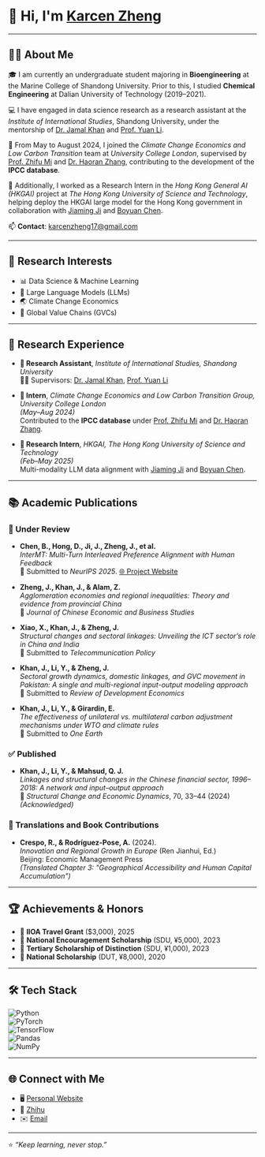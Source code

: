 # 👋 Hi, I'm [Karcen Zheng](https://karcen.github.io/zhengjiacheng.github.io/)

---

## 🧑‍🎓 About Me

🎓 I am currently an undergraduate student majoring in **Bioengineering** at the Marine College of Shandong University. Prior to this, I studied **Chemical Engineering** at Dalian University of Technology (2019–2021).  

💻 I have engaged in data science research as a research assistant at the *Institute of International Studies*, Shandong University, under the mentorship of [Dr. Jamal Khan](https://iis.wh.sdu.edu.cn/info/1216/2395.htm) and [Prof. Yuan Li](https://esnea.wh.sdu.edu.cn/info/1024/1208.htm).  

🌱 From May to August 2024, I joined the *Climate Change Economics and Low Carbon Transition* team at *University College London*, supervised by [Prof. Zhifu Mi](https://www.ucl.ac.uk/bartlett/construction/people/dr-zhifu-mi) and [Dr. Haoran Zhang](https://orcid.org/0000-0002-8751-5407), contributing to the development of the **IPCC database**.  

🤖 Additionally, I worked as a Research Intern in the *Hong Kong General AI (HKGAI)* project at *The Hong Kong University of Science and Technology*, helping deploy the HKGAI large model for the Hong Kong government in collaboration with [Jiaming Ji](https://jijiaming.com/) and [Boyuan Chen](https://cby-pku.github.io/).  

📫 **Contact**: [karcenzheng17@gmail.com](mailto:karcenzheng17@gmail.com)

---

## 🔬 Research Interests

- 📊 Data Science & Machine Learning
- 🧠 Large Language Models (LLMs)
- 🌏 Climate Change Economics
- 🔗 Global Value Chains (GVCs)

---

## 🧪 Research Experience

- **🔬 Research Assistant**, *Institute of International Studies, Shandong University*  
  🧑‍🏫 Supervisors: [Dr. Jamal Khan](https://iis.wh.sdu.edu.cn/info/1216/2395.htm), [Prof. Yuan Li](https://esnea.wh.sdu.edu.cn/info/1024/1208.htm)

- **🌱 Intern**, *Climate Change Economics and Low Carbon Transition Group, University College London*  
  *(May–Aug 2024)*  
  Contributed to the **IPCC database** under [Prof. Zhifu Mi](https://www.ucl.ac.uk/bartlett/construction/people/dr-zhifu-mi) and [Dr. Haoran Zhang](https://orcid.org/0000-0002-8751-5407).

- **🤖 Research Intern**, *HKGAI, The Hong Kong University of Science and Technology*  
  *(Feb–May 2025)*  
  Multi-modality LLM data alignment with [Jiaming Ji](https://jijiaming.com/) and [Boyuan Chen](https://cby-pku.github.io/).

---

## 📚 Academic Publications

### 📝 Under Review

- **Chen, B., Hong, D., Ji, J., Zheng, J., et al.**  
  *InterMT: Multi-Turn Interleaved Preference Alignment with Human Feedback*  
  🔗 Submitted to *NeurIPS 2025*. [🌐 Project Website](https://pku-intermt.github.io)

- **Zheng, J., Khan, J., & Alam, Z.**  
  *Agglomeration economies and regional inequalities: Theory and evidence from provincial China*  
  📝 *Journal of Chinese Economic and Business Studies*

- **Xiao, X., Khan, J., & Zheng, J.**  
  *Structural changes and sectoral linkages: Unveiling the ICT sector’s role in China and India*  
  📝 Submitted to *Telecommunication Policy*

- **Khan, J., Li, Y., & Zheng, J.**  
  *Sectoral growth dynamics, domestic linkages, and GVC movement in Pakistan: A single and multi-regional input-output modeling approach*  
  📝 Submitted to *Review of Development Economics*

- **Khan, J., Li, Y., & Girardin, E.**  
  *The effectiveness of unilateral vs. multilateral carbon adjustment mechanisms under WTO and climate rules*  
  📝 Submitted to *One Earth*  

### ✅ Published

- **Khan, J., Li, Y., & Mahsud, Q. J.**  
  *Linkages and structural changes in the Chinese financial sector, 1996–2018: A network and input–output approach*  
  📖 *Structural Change and Economic Dynamics*, 70, 33–44 (2024)  
  *(Acknowledged)*  

### 📖 Translations and Book Contributions

- **Crespo, R., & Rodríguez-Pose, A.** (2024).  
  *Innovation and Regional Growth in Europe* (Ren Jianhui, Ed.)  
  Beijing: Economic Management Press  
  *(Translated Chapter 3: "Geographical Accessibility and Human Capital Accumulation")*

---

## 🏆 Achievements & Honors

- 🥇 **IIOA Travel Grant** ($3,000), 2025  
- 🥈 **National Encouragement Scholarship** (SDU, ¥5,000), 2023  
- 🥉 **Tertiary Scholarship of Distinction** (SDU, ¥1,000), 2023  
- 🏅 **National Scholarship** (DUT, ¥8,000), 2020  

---

## 🛠️ Tech Stack

![Python](https://img.shields.io/badge/-Python-black?style=flat-square&logo=python)  
![PyTorch](https://img.shields.io/badge/-PyTorch-black?style=flat-square&logo=pytorch)  
![TensorFlow](https://img.shields.io/badge/-TensorFlow-black?style=flat-square&logo=tensorflow)  
![Pandas](https://img.shields.io/badge/-Pandas-black?style=flat-square&logo=pandas)  
![NumPy](https://img.shields.io/badge/-NumPy-black?style=flat-square&logo=numpy)  

---

## 🌐 Connect with Me

- 🖥️ [Personal Website](https://karcen.github.io/zhengjiacheng.github.io/)  
- 📝 [Zhihu](https://www.zhihu.com/people/karcenzheng)  
- ✉️ [Email](mailto:karcenzheng17@gmail.com)

---

⭐ *“Keep learning, never stop.”*
